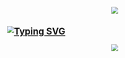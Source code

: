 <p align="center">
  <img
    src="https://capsule-render.vercel.app/api?type=waving&height=70&color=0:24354f,100:9071ad&reversal=true"
  />
</p>
<h2 href="https://zslyv.github.io">
  <a href="https://github.com/zslyv">
    <img src="https://readme-typing-svg.herokuapp.com?font=Roboto&size=24&duration=3000&pause=1000&color=FFFFFF&center=true&vCenter=true&width=1080&lines=Hi!+%3AD;Hola!+%3AD;%E3%81%93%E3%82%93%E3%81%AB%E3%81%A1%E3%81%AF%EF%BC%81%3AD" alt="Typing SVG"/>
  </a>
</h2>

<p align="center">
  <img src="https://img.shields.io/badge/I_love_design._@0xSlyv-0d141f?style=flat-square">
</p>
<!-- 
<div align="justify">
    <p align="center">
      <img src="https://visit-counter.vercel.app/counter.png?page=github.com%2Fzslyv&s=20&c=24353b&bg=00000000&no=1&ff=digi&tb=Profile+visits%3A+&ta=" alt="visits">
    </p>
</div>
 -->
 <!-- 
<p align="center">
  <img src="https://img.shields.io/badge/Contact_me_in_any_platform_as_@0xSlyv_:D-0d141f?style=flat-square">
</p>
